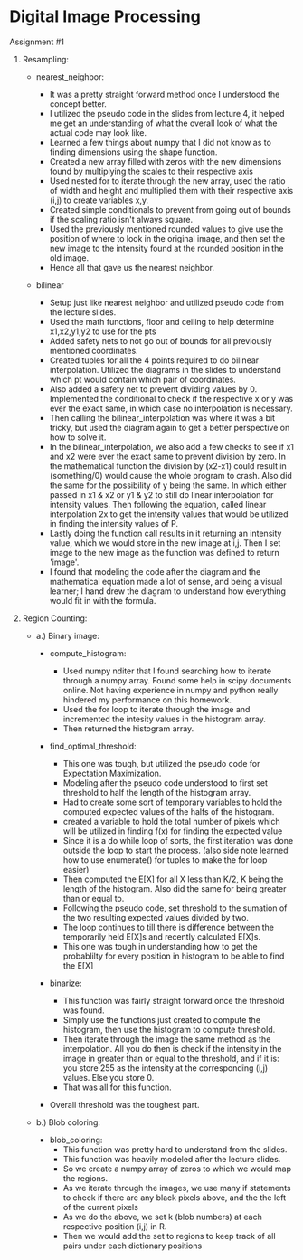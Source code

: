 # Digital Image Processing 
Assignment #1

1. Resampling:
    - nearest_neighbor:
        - It was a pretty straight forward method once I understood the concept better.
        - I utilized the pseudo code in the slides from lecture 4, it helped me get an understanding of what the overall look of what the actual code may look like.
        - Learned a few things about numpy that I did not know as to finding dimensions using the shape function.
        - Created a new array filled with zeros with the new dimensions found by multiplying the scales to their respective axis
        - Used nested for to iterate through the new array, used the ratio of width and height and multiplied them with their respective axis (i,j) to create variables x,y.
        - Created simple conditionals to prevent from going out of bounds if the scaling ratio isn't always square.
        - Used the previously mentioned rounded values to give use the position of where to look in the original image, and then set the new image to the intensity found at the rounded position in the old image.
        - Hence all that gave us the nearest neighbor.
     
    - bilinear
        - Setup just like nearest neighbor and utilized pseudo code from the lecture slides.
        - Used the math functions, floor and ceiling to help determine x1,x2,y1,y2 to use for the pts
        - Added safety nets to not go out of bounds for all previously mentioned coordinates.
        - Created tuples for all the 4 points required to do bilinear interpolation. Utilized the diagrams in the slides to understand which pt would contain which pair of coordinates.
        - Also added a safety net to prevent dividing values by 0. Implemented the conditional to check if the respective x or y was ever the exact same, in which case no interpolation is necessary.
        - Then calling the bilinear_interpolation was where it was a bit tricky, but used the diagram again to get a better perspective on how to solve it.
        - In the bilinear_interpolation, we also add a few checks to see if x1 and x2 were ever the exact same to prevent division by zero. 
          In the mathematical function the division by (x2-x1) could result in (something/0) would cause the whole program to crash.
          Also did the same for the possibility of y being the same. In which either passed in x1 & x2 or y1 & y2 to still do linear interpolation for intensity values.
          Then following the equation, called linear interpolation 2x to get the intensity values that would be utilized in finding the intensity values of P.
        - Lastly doing the function call results in it returning an intensity value, which we would store in the new image at i,j. Then I set image to the new image as the function was defined to return 'image'.
        - I found that modeling the code after the diagram and the mathematical equation made a lot of sense, and being a visual learner;
          I hand drew the diagram to understand how everything would fit in with the formula.
    
2. Region Counting:

    - a.) Binary image:
    
        - compute_histogram:
            - Used numpy nditer that I found searching how to iterate through a numpy array. Found some help in scipy documents online. 
              Not having experience in numpy and python really hindered my performance on this homework.
            - Used the for loop to iterate through the image and incremented the intesity values in the histogram array.
            - Then returned the histogram array.
        
        - find_optimal_threshold:
            - This one was tough, but utilized the pseudo code for Expectation Maximization.
            - Modeling after the pseudo code understood to first set threshold to half the length of the histogram array.
            - Had to create some sort of temporary variables to hold the computed expected values of the halfs of the histogram.
            - created a variable to hold the total number of pixels which will be utilized in finding f(x) for finding the expected value
            - Since it is a do while loop of sorts, the first iteration was done outside the loop to start the process. (also side note learned how to use enumerate() for tuples to make the for loop easier)
            - Then computed the E[X] for all X less than K/2, K being the length of the histogram. Also did the same for being greater than or equal to.
            - Following the pseudo code, set threshold to the sumation of the two resulting expected values divided by two.
            - The loop continues to till there is difference between the temporarily held E[X]s and recently calculated E[X]s.
            - This one was tough in understanding how to get the probablilty for every position in histogram to be able to find the E[X]
        
        -   binarize:
            - This function was fairly straight forward once the threshold was found.
            - Simply use the functions just created to compute the histogram, then use the histogram to compute threshold.
            - Then iterate through the image the same method as the interpolation.
              All you do then is check if the intensity in the image in greater than or equal to the threshold, and if it is: you store 255 as the intensity at the corresponding (i,j) values.
              Else you store 0.
            - That was all for this function.
        
        -   Overall threshold was the toughest part.
        

    - b.) Blob coloring:
        
        -   blob_coloring:
            - This function was pretty hard to understand from the slides.
            - This function was heavily modeled after the lecture slides.
            - So we create a numpy array of zeros to which we would map the regions.
            - As we iterate through the images, we use many if statements to check if there are any black pixels above, and the the left of the current pixels
            - As we do the above, we set k (blob numbers) at each respective position (i,j) in R.
            - Then we would add the set to regions to keep track of all pairs under each dictionary positions         